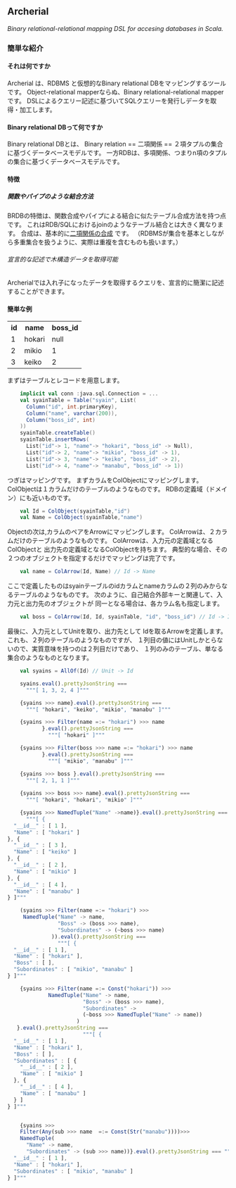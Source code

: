 Archerial
---------
*Binary relational-relational mapping DSL for accesing databases in Scala.*

### 簡単な紹介
#### それは何ですか

Archerial は、RDBMS と仮想的なBinary relational DBをマッピングするツールです。
Object-relational mapperならぬ、Binary relational-relational mapperです。
DSLによるクエリー記述に基づいてSQLクエリーを発行しデータを取得・加工します。

#### Binary relational DBって何ですか
Binary relational DBとは、
Binary relation == 二項関係 == ２項タプルの集合
に基づくデータベースモデルです。
一方RDBは、多項関係、つまりn項のタプルの集合に基づくデータベースモデルです。

#### 特徴
##### 関数やパイプのような結合方法
BRDBの特徴は、関数合成やパイプによる結合に似たテーブル合成方法を持つ点です。
これはRDB/SQLにおけるjoinのようなテーブル結合とは大きく異なります。
合成は、基本的に[二項関係の合成](http://ja.wikipedia.org/wiki/%E9%96%A2%E4%BF%82%E3%81%AE%E5%90%88%E6%88%90) です。
（RDBMSが集合を基本としながら多重集合を扱うように、実際は重複を含むものも扱います。）
###### 宣言的な記述で木構造データを取得可能
Archerialでは入れ子になったデータを取得するクエリを、宣言的に簡潔に記述することができます。

#### 簡単な例

<table>
  <tr><th>id </th><th>name </th><th>boss_id </th></tr>
  <tr><td>1 </td><td>hokari </td><td>null </td></tr>
  <tr><td>2 </td><td>mikio </td><td>1 </td></tr>
  <tr><td>3 </td><td>keiko </td><td>2 </td></tr>
</table>

まずはテーブルとレコードを用意します。

```scala
    implicit val conn :java.sql.Connection = ...
    val syainTable = Table("syain", List(
      Column("id", int.primaryKey),
      Column("name", varchar(200)),
      Column("boss_id", int)
    ))
    syainTable.createTable()
    syainTable.insertRows(
      List("id"-> 1, "name"-> "hokari", "boss_id" -> Null),
      List("id"-> 2, "name"-> "mikio", "boss_id" -> 1),
      List("id"-> 3, "name"-> "keiko", "boss_id" -> 2),
      List("id"-> 4, "name"-> "manabu", "boss_id" -> 1))
```

つぎはマッピングです。
まずカラムをColObjectにマッピングします。
ColObjectは１カラムだけのテーブルのようなものです。
RDBの定義域（ドメイン）にも近いものです。

```scala
    val Id = ColObject(syainTable,"id")
    val Name = ColObject(syainTable,"name")
```

Objectの次は,カラムのペアをArrowにマッピングします。
ColArrowは、２カラムだけのテーブルのようなものです。
ColArrowは、入力元の定義域となるColObjectと
出力先の定義域となるColObjectを持ちます。
典型的な場合、その２つのオブジェクトを指定するだけでマッピングは完了です。

```scala
    val name = ColArrow(Id, Name) // Id -> Name
```

ここで定義したものはsyainテーブルのidカラムとnameカラムの２列のみからなるテーブルのようなものです。
次のように、自己結合外部キーと関連して、入力元と出力先のオブジェクトが
同一となる場合は、各カラム名も指定します。

```scala
    val boss = ColArrow(Id, Id, syainTable, "id", "boss_id") // Id -> Id
```
最後に、入力元としてUnitを取り、出力先として
Idを取るArrowを定義します。これも、２列のテーブルのようなものですが、
１列目の値にはUnitしかとらないので、実質意味を持つのは２列目だけであり、
１列のみのテーブル、単なる集合のようなものとなります。

```scala
    val syains = AllOf(Id) // Unit -> Id
```

```javascript
    syains.eval().prettyJsonString ===
      """[ 1, 3, 2, 4 ]"""

    {syains >>> name}.eval().prettyJsonString ===
      """[ "hokari", "keiko", "mikio", "manabu" ]"""

    {syains >>> Filter(name =:= "hokari") >>> name
           }.eval().prettyJsonString ===
             """[ "hokari" ]"""

    {syains >>> Filter(boss >>> name =:= "hokari") >>> name
           }.eval().prettyJsonString ===
             """[ "mikio", "manabu" ]"""

    {syains >>> boss }.eval().prettyJsonString ===
      """[ 2, 1, 1 ]"""
    
    {syains >>> boss >>> name}.eval().prettyJsonString ===
      """[ "hokari", "hokari", "mikio" ]"""

    {syains >>> NamedTuple("Name" ->name)}.eval().prettyJsonString ===
      """[ {
  "__id__" : [ 1 ],
  "Name" : [ "hokari" ]
}, {
  "__id__" : [ 3 ],
  "Name" : [ "keiko" ]
}, {
  "__id__" : [ 2 ],
  "Name" : [ "mikio" ]
}, {
  "__id__" : [ 4 ],
  "Name" : [ "manabu" ]
} ]"""

    (syains >>> Filter(name =:= "hokari") >>>
     NamedTuple("Name" -> name,
                "Boss" -> (boss >>> name),
                "Subordinates" -> (~boss >>> name)
              )).eval().prettyJsonString ===
                """[ {
  "__id__" : [ 1 ],
  "Name" : [ "hokari" ],
  "Boss" : [ ],
  "Subordinates" : [ "mikio", "manabu" ]
} ]"""

    {syains >>> Filter(name =:= Const("hokari")) >>>
             NamedTuple("Name" -> name,
                        "Boss" -> (boss >>> name),
                        "Subordinates" -> 
                        (~boss >>> NamedTuple("Name" -> name))
                      )
   }.eval().prettyJsonString ===
                        """[ {
  "__id__" : [ 1 ],
  "Name" : [ "hokari" ],
  "Boss" : [ ],
  "Subordinates" : [ {
    "__id__" : [ 2 ],
    "Name" : [ "mikio" ]
  }, {
    "__id__" : [ 4 ],
    "Name" : [ "manabu" ]
  } ]
} ]"""


	{syains >>> 
	Filter(Any(sub >>> name  =:= Const(Str("manabu"))))>>>
	NamedTuple(
	  "Name" -> name,
	  "Subordinates" -> (sub >>> name))}.eval().prettyJsonString === """[ {
  "__id__" : [ 1 ],
  "Name" : [ "hokari" ],
  "Subordinates" : [ "mikio", "manabu" ]
} ]"""


```
